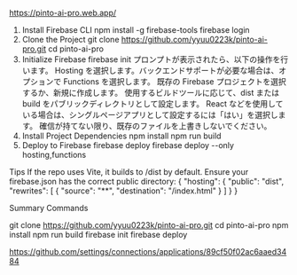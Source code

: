 https://pinto-ai-pro.web.app/ 

1. Install Firebase CLI
      npm install -g firebase-tools
      firebase login
2. Clone the Project
      git clone https://github.com/yyuu0223k/pinto-ai-pro.git
      cd pinto-ai-pro
3. Initialize Firebase
      firebase init
      プロンプトが表示されたら、以下の操作を行います。
      Hosting を選択します。バックエンドサポートが必要な場合は、オプションで Functions を選択します。
      既存の Firebase プロジェクトを選択するか、新規に作成します。
      使用するビルドツールに応じて、dist または build をパブリックディレクトリとして設定します。
      React などを使用している場合は、シングルページアプリとして設定するには「はい」を選択します。
      確信が持てない限り、既存のファイルを上書きしないでください。
4. Install Project Dependencies
      npm install
      npm run build
5. Deploy to Firebase
      firebase deploy
      firebase deploy --only hosting,functions

Tips
If the repo uses Vite, it builds to /dist by default.
Ensure your firebase.json has the correct public directory:
{
  "hosting": {
    "public": "dist",
    "rewrites": [
      { "source": "**", "destination": "/index.html" }
    ]
  }
}

Summary Commands

git clone https://github.com/yyuu0223k/pinto-ai-pro.git
cd pinto-ai-pro
npm install
npm run build
firebase init
firebase deploy

https://github.com/settings/connections/applications/89cf50f02ac6aaed3484




